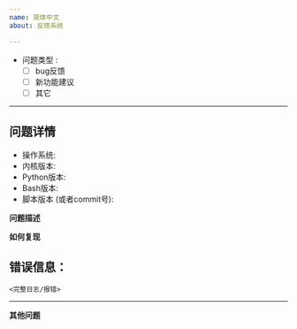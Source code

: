 ```yaml
---
name: 简体中文
about: 反馈系统

---
```


<!--请仔细阅读：在点击“提交新的问题”之前，您*必须*完成以下列表，在您所选的选项[ ]中填充一个x（使它显示为[x]，而不是[ x]或者[ x ]）。如果您不进行这些步骤，您的问题将在不被警告的情况下被驳回-->

- 问题类型 : 
  - [ ] bug反馈
  - [ ] 新功能建议
  - [ ] 其它
  
----
问题详情
----
<!--如果您的问题类型选择了“新功能建议”，您可以忽略下面的问题，直接填写到其它问题并删除在这之前的内容-->
- 操作系统: 
- 内核版本: 
- Python版本: 
- Bash版本: 
- 脚本版本 (或者commit号): 
 
**问题描述**
<!--对问题清晰而简明的描述：-->
 
**如何复现**
<!--如何一步一步的复现这个问题：-->
 
错误信息：
-----
```
<完整日志/报错>
```
----
**其他问题**
<!--请在这里填写问题补充或新功能建议-->
